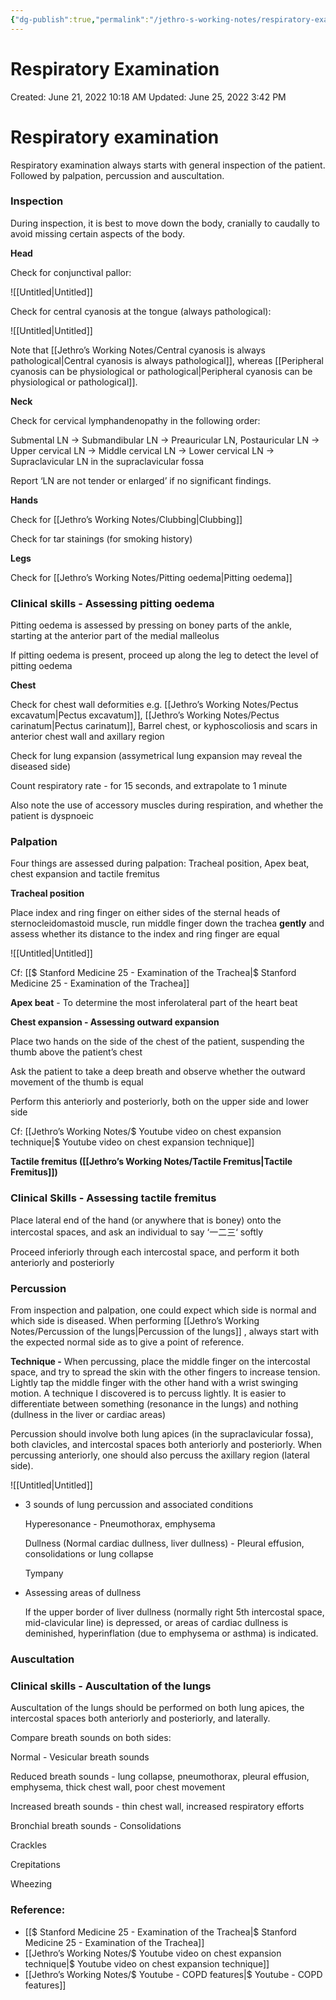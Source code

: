 ```yaml
---
{"dg-publish":true,"permalink":"/jethro-s-working-notes/respiratory-examination/","dgPassFrontmatter":true}
---
```



# Respiratory Examination

Created: June 21, 2022 10:18 AM
Updated: June 25, 2022 3:42 PM

# Respiratory examination

Respiratory examination always starts with general inspection of the patient. Followed by palpation, percussion and auscultation.

### Inspection

During inspection, it is best to move down the body, cranially to caudally to avoid missing certain aspects of the body.

**Head**

Check for conjunctival pallor:

![[Untitled\|Untitled]]

Check for central cyanosis at the tongue (always pathological):

![[Untitled\|Untitled]]

Note that [[Jethro’s Working Notes/Central cyanosis is always pathological\|Central cyanosis is always pathological]], whereas [[Peripheral cyanosis can be physiological or pathological\|Peripheral cyanosis can be physiological or pathological]].

**Neck**

Check for cervical lymphandenopathy in the following order:

Submental LN → Submandibular LN → Preauricular LN, Postauricular LN → Upper cervical LN → Middle cervical LN → Lower cervical LN → Supraclavicular LN in the supraclavicular fossa

Report ‘LN are not tender or enlarged’ if no significant findings.

**Hands**

Check for [[Jethro’s Working Notes/Clubbing\|Clubbing]] 

Check for tar stainings (for smoking history)

**Legs**

Check for [[Jethro’s Working Notes/Pitting oedema\|Pitting oedema]] 

### Clinical skills - Assessing pitting oedema

Pitting oedema is assessed by pressing on boney parts of the ankle, starting at the anterior part of the medial malleolus

If pitting oedema is present, proceed up along the leg to detect the level of pitting oedema

**Chest**

Check for chest wall deformities e.g. [[Jethro’s Working Notes/Pectus excavatum\|Pectus excavatum]], [[Jethro’s Working Notes/Pectus carinatum\|Pectus carinatum]], Barrel chest, or kyphoscoliosis and scars in anterior chest wall and axillary region

Check for lung expansion (assymetrical lung expansion may reveal the diseased side)

Count respiratory rate - for 15 seconds, and extrapolate to 1 minute

Also note the use of accessory muscles during respiration, and whether the patient is dyspnoeic

### Palpation

Four things are assessed during palpation: Tracheal position, Apex beat, chest expansion and tactile fremitus

**Tracheal position**

Place index and ring finger on either sides of the sternal heads of sternocleidomastoid muscle, run middle finger down the trachea **gently** and assess whether its distance to the index and ring finger are equal

![[Untitled\|Untitled]]

Cf: [[$ Stanford Medicine 25 - Examination of the Trachea\|$ Stanford Medicine 25 - Examination of the Trachea]] 

**Apex beat** - To determine the most inferolateral part of the heart beat

**Chest expansion - Assessing outward expansion**

Place two hands on the side of the chest of the patient, suspending the thumb above the patient’s chest

Ask the patient to take a deep breath and observe whether the outward movement of the thumb is equal

Perform this anteriorly and posteriorly, both on the upper side and lower side

Cf: [[Jethro’s Working Notes/$ Youtube video on chest expansion technique\|$ Youtube video on chest expansion technique]] 

**Tactile fremitus ([[Jethro’s Working Notes/Tactile Fremitus\|Tactile Fremitus]])**

### Clinical Skills - Assessing tactile fremitus

Place lateral end of the hand (or anywhere that is boney) onto the intercostal spaces, and ask an individual to say ‘一二三‘ softly

Proceed inferiorly through each intercostal space, and perform it both anteriorly and posteriorly

### Percussion

From inspection and palpation, one could expect which side is normal and which side is diseased. When performing [[Jethro’s Working Notes/Percussion of the lungs\|Percussion of the lungs]] , always start with the expected normal side as to give a point of reference.

**Technique -** When percussing, place the middle finger on the intercostal space, and try to spread the skin with the other fingers to increase tension. Lightly tap the middle finger with the other hand with a wrist swinging motion. A technique I discovered is to percuss lightly. It is easier to differentiate between something (resonance in the lungs) and nothing (dullness in the liver or cardiac areas)

Percussion should involve both lung apices (in the supraclavicular fossa), both clavicles, and intercostal spaces both anteriorly and posteriorly. When percussing anteriorly, one should also percuss the axillary region (lateral side).

![[Untitled\|Untitled]]

- 3 sounds of lung percussion and associated conditions
    
    Hyperesonance - Pneumothorax, emphysema
    
    Dullness (Normal cardiac dullness, liver dullness) -  Pleural effusion, consolidations or lung collapse
    
    Tympany
    
- Assessing areas of dullness
    
    If the upper border of liver dullness (normally right 5th intercostal space, mid-clavicular line) is depressed, or areas of cardiac dullness is deminished, hyperinflation (due to emphysema or asthma) is indicated.
    

### Auscultation

### Clinical skills - Auscultation of the lungs

Auscultation of the lungs should be performed on both lung apices, the intercostal spaces both anteriorly and posteriorly, and laterally.

Compare breath sounds on both sides:

Normal - Vesicular breath sounds

Reduced breath sounds - lung collapse, pneumothorax, pleural effusion, emphysema, thick chest wall, poor chest movement

Increased breath sounds - thin chest wall, increased respiratory efforts

Bronchial breath sounds - Consolidations

Crackles

Crepitations

Wheezing

### Reference:

- [[$ Stanford Medicine 25 - Examination of the Trachea\|$ Stanford Medicine 25 - Examination of the Trachea]]
- [[Jethro’s Working Notes/$ Youtube video on chest expansion technique\|$ Youtube video on chest expansion technique]]
- [[Jethro’s Working Notes/$ Youtube - COPD features\|$ Youtube - COPD features]]